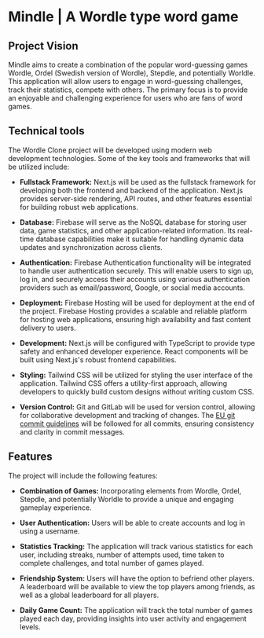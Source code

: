 # Mindle | A Wordle type word game

## Project Vision

Mindle aims to create a combination of the popular word-guessing games Wordle, Ordel (Swedish version of Wordle), Stepdle, and potentially Worldle. This application will allow users to engage in word-guessing challenges, track their statistics, compete with others. The primary focus is to provide an enjoyable and challenging experience for users who are fans of word games.

## Technical tools

The Wordle Clone project will be developed using modern web development technologies. Some of the key tools and frameworks that will be utilized include:

- **Fullstack Framework:** Next.js will be used as the fullstack framework for developing both the frontend and backend of the application. Next.js provides server-side rendering, API routes, and other features essential for building robust web applications.
- **Database:** Firebase will serve as the NoSQL database for storing user data, game statistics, and other application-related information. Its real-time database capabilities make it suitable for handling dynamic data updates and synchronization across clients.

- **Authentication:** Firebase Authentication functionality will be integrated to handle user authentication securely. This will enable users to sign up, log in, and securely access their accounts using various authentication providers such as email/password, Google, or social media accounts.

- **Deployment:** Firebase Hosting will be used for deployment at the end of the project. Firebase Hosting provides a scalable and reliable platform for hosting web applications, ensuring high availability and fast content delivery to users.

- **Development:** Next.js will be configured with TypeScript to provide type safety and enhanced developer experience. React components will be built using Next.js's robust frontend capabilities.

- **Styling:** Tailwind CSS will be utilized for styling the user interface of the application. Tailwind CSS offers a utility-first approach, allowing developers to quickly build custom designs without writing custom CSS.

- **Version Control:** Git and GitLab will be used for version control, allowing for collaborative development and tracking of changes. The [EU git commit guidelines](https://ec.europa.eu/component-library/v1.15.0/eu/docs/conventions/git/) will be followed for all commits, ensuring consistency and clarity in commit messages.

## Features

The project will include the following features:

- **Combination of Games:** Incorporating elements from Wordle, Ordel, Stepdle, and potentially Worldle to provide a unique and engaging gameplay experience.
- **User Authentication:** Users will be able to create accounts and log in using a username.

- **Statistics Tracking:** The application will track various statistics for each user, including streaks, number of attempts used, time taken to complete challenges, and total number of games played.

- **Friendship System:** Users will have the option to befriend other players. A leaderboard will be available to view the top players among friends, as well as a global leaderboard for all players.

- **Daily Game Count:** The application will track the total number of games played each day, providing insights into user activity and engagement levels.
